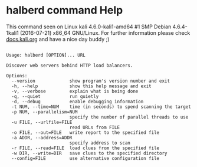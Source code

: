 # halberd command Help
 
 This command seen on Linux kali 4.6.0-kali1-amd64 #1 SMP Debian 4.6.4-1kali1 (2016-07-21) x86_64 GNU/Linux. For further information please check [docs.kali.org](docs.kali.org) and have a nice day buddy ;) 

~~~

Usage: halberd [OPTION]... URL

Discover web servers behind HTTP load balancers.

Options:
  --version             show program's version number and exit
  -h, --help            show this help message and exit
  -v, --verbose         explain what is being done
  -q, --quiet           run quietly
  -d, --debug           enable debugging information
  -t NUM, --time=NUM    time (in seconds) to spend scanning the target
  -p NUM, --parallelism=NUM
                        specify the number of parallel threads to use
  -u FILE, --urlfile=FILE
                        read URLs from FILE
  -o FILE, --out=FILE   write report to the specified file
  -a ADDR, --address=ADDR
                        specify address to scan
  -r FILE, --read=FILE  load clues from the specified file
  -w DIR, --write=DIR   save clues to the specified directory
  --config=FILE         use alternative configuration file

~~~
